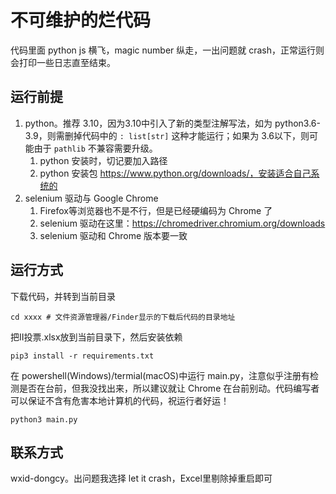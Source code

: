 # 不可维护的烂代码

代码里面 python js 横飞，magic number 纵走，一出问题就 crash，正常运行则会打印一些日志直至结束。

## 运行前提

1. python。推荐 3.10，因为3.10中引入了新的类型注解写法，如为 python3.6-3.9，则需删掉代码中的 `: list[str]` 这种才能运行；如果为 3.6以下，则可能由于 `pathlib` 不兼容需要升级。
   1. python 安装时，切记要加入路径
   2. python 安装包 https://www.python.org/downloads/，安装适合自己系统的
2. selenium 驱动与 Google Chrome
   1. Firefox等浏览器也不是不行，但是已经硬编码为 Chrome 了
   2. selenium 驱动在这里：https://chromedriver.chromium.org/downloads
   3. selenium 驱动和 Chrome 版本要一致

## 运行方式

下载代码，并转到当前目录

``` shell
cd xxxx # 文件资源管理器/Finder显示的下载后代码的目录地址
```

把II投票.xlsx放到当前目录下，然后安装依赖

```shell
pip3 install -r requirements.txt
```

在 powershell(Windows)/termial(macOS)中运行 main.py，注意似乎注册有检测是否在台前，但我没找出来，所以建议就让 Chrome 在台前别动。代码编写者可以保证不含有危害本地计算机的代码，祝运行者好运！

``` shell
python3 main.py
```

## 联系方式

wxid-dongcy。出问题我选择 let it crash，Excel里剔除掉重启即可
